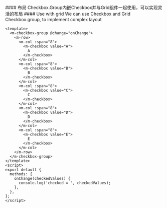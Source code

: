 <cn>
#### 布局
Checkbox.Group内嵌Checkbox并与Grid组件一起使用，可以实现灵活的布局
</cn>

<us>
#### Use with grid
We can use Checkbox and Grid Checkbox.group, to implement complex layout
</us>

```vue
<template>
  <m-checkbox-group @change="onChange">
    <m-row>
      <m-col :span="8">
        <m-checkbox value="A">
          A
        </m-checkbox>
      </m-col>
      <m-col :span="8">
        <m-checkbox value="B">
          B
        </m-checkbox>
      </m-col>
      <m-col :span="8">
        <m-checkbox value="C">
          C
        </m-checkbox>
      </m-col>
      <m-col :span="8">
        <m-checkbox value="D">
          D
        </m-checkbox>
      </m-col>
      <m-col :span="8">
        <m-checkbox value="E">
          E
        </m-checkbox>
      </m-col>
    </m-row>
  </m-checkbox-group>
</template>
<script>
export default {
  methods: {
    onChange(checkedValues) {
      console.log('checked = ', checkedValues);
    },
  },
};
</script>
```
